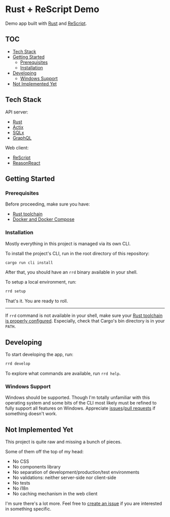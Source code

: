 # Rust + ReScript Demo

Demo app built with [Rust](https://www.rust-lang.org) and [ReScript](https://rescript-lang.org).

## TOC
- [Tech Stack](#tech-stack)
- [Getting Started](#getting-started)
  - [Prerequisites](#prerequisites)
  - [Installation](#installation)
- [Developing](#developing)
  - [Windows Support](#windows-support)
- [Not Implemented Yet](#not-implemented-yet)

## Tech Stack
API server:
- [Rust](https://www.rust-lang.org)
- [Actix](https://actix.rs)
- [SQLx](https://github.com/launchbadge/sqlx)
- [GraphQL](https://github.com/async-graphql/async-graphql)

Web client:
- [ReScript](https://rescript-lang.org)
- [ReasonReact](https://reasonml.github.io/reason-react/)

## Getting Started

### Prerequisites
Before proceeding, make sure you have:
- [Rust toolchain](https://www.rust-lang.org/tools/install)
- [Docker and Docker Compose](https://www.docker.com/get-started)

### Installation
Mostly everything in this project is managed via its own CLI.

To install the project's CLI, run in the root directory of this repository:

```sh
cargo run cli install
```

After that, you should have an `rrd` binary available in your shell.

To setup a local environment, run:

```sh
rrd setup
```

That's it. You are ready to roll.

---
If `rrd` command is not available in your shell, make sure your [Rust toolchain is properly configured](https://www.rust-lang.org/tools/install). Especially, check that Cargo's bin directory is in your `PATH`.

## Developing
To start developing the app, run:

```sh
rrd develop
```

To explore what commands are available, run `rrd help`.

### Windows Support
Windows should be supported. Though I'm totally unfamiliar with this operating system and some bits of the CLI most likely must be refined to fully support all features on Windows. Appreciate [issues](https://github.com/shakacode/rust-rescript-demo/issues/new)/[pull requests](https://github.com/shakacode/rust-rescript-demo/compare) if something doesn't work.

## Not Implemented Yet
This project is quite raw and missing a bunch of pieces.

Some of them off the top of my head:
- No CSS
- No components library
- No separation of development/production/test environments
- No validations: neither server-side nor client-side
- No tests
- No i18n
- No caching mechanism in the web client

I'm sure there's a lot more. Feel free to [create an issue](https://github.com/shakacode/rust-rescript-demo/issues/new) if you are interested in something specific.
